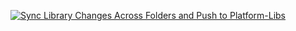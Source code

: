 [![Sync Library Changes Across Folders and Push to Platform-Libs](https://github.com/Rajesh-playground/Platform-App/actions/workflows/sync_and_push.yml/badge.svg)](https://github.com/Rajesh-playground/Platform-App/actions/workflows/sync_and_push.yml)
